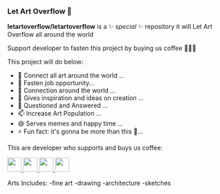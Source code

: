 ### Let Art Overflow 👋


**letartoverflow/letartoverflow** is a ✨ _special_ ✨ repository
it will Let Art Overflow all around the world

Support developer to fasten this project
by buying us coffee 🤗🤗🤗

This project will do below:
- 🔭 Connect all art around the world ...
- 🌱 Fasten job opportunity...
- 👯 Connection around the world ...
- 🤔 Gives inspiration and ideas on creation ...
- 💬 Questioned and Answered ...
- 📫 Increase Art Population ...
- 😄 Serves memes and happy time ...
- ⚡ Fun fact: it's gonna be more than this 🤗...

This are developer who supports and buys us coffee:


<a href="https://github.com/letartoverflow/letartoverflow/contributors">
  <img src="https://avatars.githubusercontent.com/u/84607331?v=4" width="32" />
</a>


<a href="https://github.com/letartoverflow/letartoverflow/contributors">
  <img src="https://avatars.githubusercontent.com/u/86576710?v=4" width="32" />
</a>


<a href="https://github.com/letartoverflow/letartoverflow/contributors">
  <img src="https://avatars.githubusercontent.com/u/50498359?v=4" width="32" />
</a>


<a href="https://github.com/letartoverflow/letartoverflow/contributors">
  <img src="https://avatars.githubusercontent.com/u/5016549?v=4" width="32" />
</a>


Arts Includes:
-fine art
-drawing
-architecture
-sketches